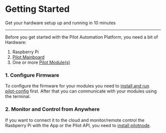 # Getting Started
<p class="sub1">Get your hardware setup up and running in 10 minutes</p>

---
Before you get started with the Pilot Automation Platform, you need a bit of Hardware:

1. Raspberry Pi
2. [Pilot Mainboard](https://uk.rs-online.com/web/p/semiconductor-development-kit-accessories/8474894/)
3. One or more [Pilot Module(s)](https://uk.rs-online.com/web/c/?sra=oss&r=t&searchTerm=amescon+module)

### 1. Configure Firmware
To configure the firmware for your modules you need to [install and run pilot-config](/docs/getting-started/install-pilot-config.md) first.
After that you can communicate with your modules using the terminal.

### 2. Monitor and Control from Anywhere
If you want to connect it to the cloud and monitor/remote control the Rasbperry Pi with the App or the Pilot API, you need to [install pilotnode](/docs/getting-started/install-pilotnode.md).